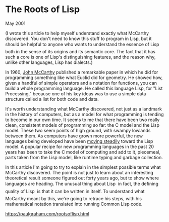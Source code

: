 # The Roots of Lisp

May 2001

(I wrote this article to help myself understand exactly what McCarthy discovered. You don't need to know this stuff to program in Lisp, but it should be helpful to anyone who wants to understand the essence of Lisp  both in the sense of its origins and its semantic core. The fact that it has such a core is one of Lisp's distinguishing features, and the reason why, unlike other languages, Lisp has dialects.)

In 1960, [John McCarthy](http://www-formal.stanford.edu/jmc/index.html) published a remarkable paper in which he did for programming something like what Euclid did for geometry. He showed how, given a handful of simple operators and a notation for functions, you can build a whole programming language. He called this language Lisp, for "List Processing," because one of his key ideas was to use a simple data structure called a list for both code and data.

It's worth understanding what McCarthy discovered, not just as a landmark in the history of computers, but as a model for what programming is tending to become in our own time. It seems to me that there have been two really clean, consistent models of programming so far: the C model and the Lisp model. These two seem points of high ground, with swampy lowlands between them. As computers have grown more powerful, the new languages being developed have been [moving steadily](https://paulgraham.com/diff.html) toward the Lisp model. A popular recipe for new programming languages in the past 20 years has been to take the C model of computing and add to it, piecemeal, parts taken from the Lisp model, like runtime typing and garbage collection.

In this article I'm going to try to explain in the simplest possible terms what McCarthy discovered. The point is not just to learn about an interesting theoretical result someone figured out forty years ago, but to show where languages are heading. The unusual thing about Lisp  in fact, the defining quality of Lisp  is that it can be written in itself. To understand what McCarthy meant by this, we're going to retrace his steps, with his mathematical notation translated into running Common Lisp code.

https://paulgraham.com/rootsoflisp.html
